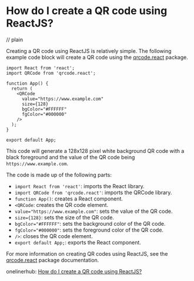 # How do I create a QR code using ReactJS?
// plain

Creating a QR code using ReactJS is relatively simple. The following example code block will create a QR code using the [qrcode.react](https://www.npmjs.com/package/qrcode.react) package.

```
import React from 'react';
import QRCode from 'qrcode.react';

function App() {
  return (
    <QRCode
      value="https://www.example.com"
      size={128}
      bgColor="#FFFFFF"
      fgColor="#000000"
    />
  );
}

export default App;
```

This code will generate a 128x128 pixel white background QR code with a black foreground and the value of the QR code being `https://www.example.com`.

The code is made up of the following parts:

- `import React from 'react'`: imports the React library.
- `import QRCode from 'qrcode.react'`: imports the QRCode library.
- `function App()`: creates a React component.
- `<QRCode`: creates the QR code element.
- `value="https://www.example.com"`: sets the value of the QR code.
- `size={128}`: sets the size of the QR code.
- `bgColor="#FFFFFF"`: sets the background color of the QR code.
- `fgColor="#000000"`: sets the foreground color of the QR code.
- `/>`: closes the QR code element.
- `export default App;`: exports the React component.

For more information on creating QR codes using ReactJS, see the [qrcode.react](https://www.npmjs.com/package/qrcode.react) package documentation.

onelinerhub: [How do I create a QR code using ReactJS?](https://onelinerhub.com/reactjs/how-do-i-create-a-qr-code-using-reactjs)